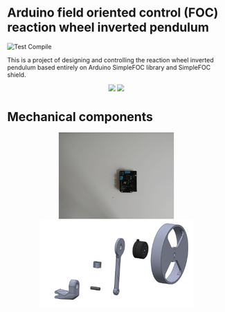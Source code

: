 # Arduino field oriented control (FOC) reaction wheel inverted pendulum  

![Test Compile](https://github.com/askuric/Arduino-FOC-reaction-wheel-inverted-pendulum/workflows/Library%20Compile/badge.svg)

This is a project of designing and controlling the reaction wheel inverted pendulum based entirely on Arduino SimpleFOC library and SimpleFOC shield. 

<p align="center">
    <img src="images/swing-up.gif" height="300px">
    <img src="images/stabilization.gif" height="300px">
</p>

# Mechanical components
<p align="center">
    <img src="images/components.gif" height="200px">
    <img src="images/img1.png" height="200px">
</p>